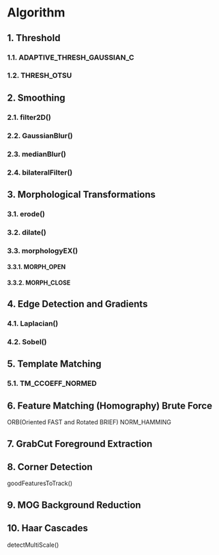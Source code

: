# Algorithm

## 1. Threshold
### 1.1. ADAPTIVE_THRESH_GAUSSIAN_C
### 1.2. THRESH_OTSU

## 2. Smoothing
### 2.1. filter2D()
### 2.2. GaussianBlur()
### 2.3. medianBlur()
### 2.4. bilateralFilter()

## 3. Morphological Transformations
### 3.1. erode()
### 3.2. dilate()
### 3.3. morphologyEX()
#### 3.3.1. MORPH_OPEN
#### 3.3.2. MORPH_CLOSE

## 4. Edge Detection and Gradients
### 4.1. Laplacian()
### 4.2. Sobel()

## 5. Template Matching
### 5.1. TM_CCOEFF_NORMED

## 6. Feature Matching (Homography) Brute Force
ORB(Oriented FAST and Rotated BRIEF)
NORM_HAMMING

## 7. GrabCut Foreground Extraction

## 8. Corner Detection
goodFeaturesToTrack()

## 9. MOG Background Reduction

## 10. Haar Cascades
detectMultiScale()
